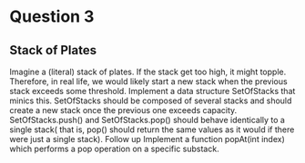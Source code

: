 # Question 3
## Stack of Plates
Imagine a (literal) stack of plates. If the stack get too high, it might topple. Therefore, in real life, we would likely start a new stack when the previous stack exceeds some threshold. Implement a data structure SetOfStacks that minics this. SetOfStacks should be composed of several stacks and should create a new stack once the previous one exceeds capacity. SetOfStacks.push() and SetOfStacks.pop() should behave identically to a single stack( that is, pop() should return the same values as it would if there were just a single stack). 
Follow up
Implement a function popAt(int index) which performs a pop operation on a specific substack.
